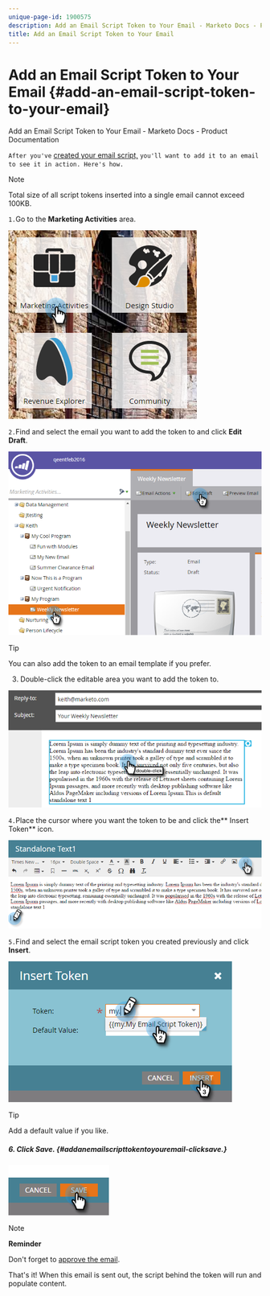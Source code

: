 ```yaml
---
unique-page-id: 1900575
description: Add an Email Script Token to Your Email - Marketo Docs - Product Documentation
title: Add an Email Script Token to Your Email
---
```


# Add an Email Script Token to Your Email {#add-an-email-script-token-to-your-email}

Add an Email Script Token to Your Email - Marketo Docs - Product Documentation

`After you've` [created your email script,](create-an-email-script-token.md) `you'll want to add it to an email to see it in action. Here's how.`

>[!NOTE]
>
>Total size of all script tokens inserted into a single email cannot exceed 100KB.

`1.`Go to the **Marketing Activities** area.

![](assets/one-2.png)

`2.`Find and select the email you want to add the token to and click **Edit Draft**.

![](assets/two-2.png)

>[!TIP]
>
>You can also add the token to an email template if you prefer.

3. Double-click the editable area you want to add the token to.

![](assets/three-2.png)

`4.`Place the cursor where you want the token to be and click the** Insert Token** icon.

![](assets/four-2.png)

`5.`Find and select the email script token you created previously and click **Insert**.

![](assets/five-1.png)

>[!TIP]
>
>Add a default value if you like.

##### 6. Click Save. {#addanemailscripttokentoyouremail-clicksave.}

![](assets/six.png)

>[!NOTE]
>
>**Reminder**
>
>Don't forget to [approve the email](../../../../../welcome-to-marketo-docs/product-docs/email-marketing/general/creating-an-email/approve-an-email.md).

That's it! When this email is sent out, the script behind the token will run and populate content.
